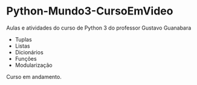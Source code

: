 # Python-Mundo3-CursoEmVideo
Aulas e atividades do curso de Python 3 do professor Gustavo Guanabara
- Tuplas
- Listas
- Dicionários
- Funções
- Modularização

Curso em andamento.
